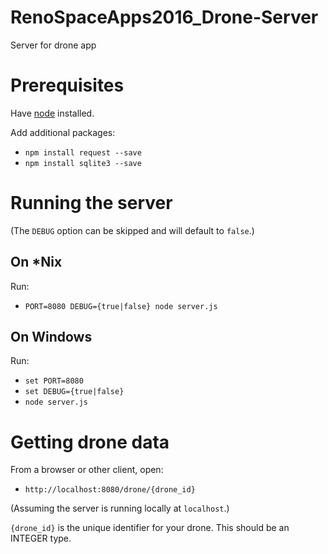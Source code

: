 # RenoSpaceApps2016_Drone-Server
Server for drone app

# Prerequisites

Have [node](https://nodejs.org/) installed.

Add additional packages:

* `npm install request --save`
* `npm install sqlite3 --save`

# Running the server

(The `DEBUG` option can be skipped and will default to `false`.)

## On *Nix

Run:

* `PORT=8080 DEBUG={true|false} node server.js`

## On Windows

Run:

* `set PORT=8080`
* `set DEBUG={true|false}`
* `node server.js`

# Getting drone data

From a browser or other client, open:

* `http://localhost:8080/drone/{drone_id}`

(Assuming the server is running locally at `localhost`.)

`{drone_id}` is the unique identifier for your drone. This should be an INTEGER type.
